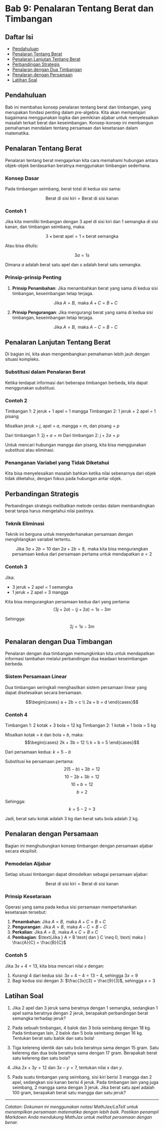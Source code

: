 # Bab 9: Penalaran Tentang Berat dan Timbangan

## Daftar Isi
- [Pendahuluan](#pendahuluan)
- [Penalaran Tentang Berat](#penalaran-tentang-berat)
- [Penalaran Lanjutan Tentang Berat](#penalaran-lanjutan-tentang-berat)
- [Perbandingan Strategis](#perbandingan-strategis)
- [Penalaran dengan Dua Timbangan](#penalaran-dengan-dua-timbangan)
- [Penalaran dengan Persamaan](#penalaran-dengan-persamaan)
- [Latihan Soal](#latihan-soal)

## Pendahuluan

Bab ini membahas konsep penalaran tentang berat dan timbangan, yang merupakan fondasi penting dalam pre-algebra. Kita akan mempelajari bagaimana menggunakan logika dan pemikiran aljabar untuk menyelesaikan masalah terkait berat dan keseimbangan. Konsep-konsep ini membangun pemahaman mendalam tentang persamaan dan kesetaraan dalam matematika.

## Penalaran Tentang Berat

Penalaran tentang berat mengajarkan kita cara memahami hubungan antara objek-objek berdasarkan beratnya menggunakan timbangan sederhana.

### Konsep Dasar

Pada timbangan seimbang, berat total di kedua sisi sama:

$$\text{Berat di sisi kiri} = \text{Berat di sisi kanan}$$

### Contoh 1

Jika kita memiliki timbangan dengan 3 apel di sisi kiri dan 1 semangka di sisi kanan, dan timbangan seimbang, maka:

$$3 \times \text{berat apel} = 1 \times \text{berat semangka}$$

Atau bisa ditulis:

$$3a = 1s$$

Dimana $a$ adalah berat satu apel dan $s$ adalah berat satu semangka.

### Prinsip-prinsip Penting

1. **Prinsip Penambahan**: Jika menambahkan berat yang sama di kedua sisi timbangan, keseimbangan tetap terjaga.
   
   $$\text{Jika } A = B, \text{ maka } A + C = B + C$$

2. **Prinsip Pengurangan**: Jika mengurangi berat yang sama di kedua sisi timbangan, keseimbangan tetap terjaga.
   
   $$\text{Jika } A = B, \text{ maka } A - C = B - C$$

## Penalaran Lanjutan Tentang Berat

Di bagian ini, kita akan mengembangkan pemahaman lebih jauh dengan situasi kompleks.

### Substitusi dalam Penalaran Berat

Ketika terdapat informasi dari beberapa timbangan berbeda, kita dapat menggunakan substitusi.

### Contoh 2

Timbangan 1: 2 jeruk + 1 apel = 1 mangga
Timbangan 2: 1 jeruk + 2 apel = 1 pisang

Misalkan jeruk = $j$, apel = $a$, mangga = $m$, dan pisang = $p$

Dari timbangan 1: $2j + a = m$
Dari timbangan 2: $j + 2a = p$

Untuk mencari hubungan mangga dan pisang, kita bisa menggunakan substitusi atau eliminasi.

### Penanganan Variabel yang Tidak Diketahui

Kita bisa menyelesaikan masalah bahkan ketika nilai sebenarnya dari objek tidak diketahui, dengan fokus pada hubungan antar objek.

## Perbandingan Strategis

Perbandingan strategis melibatkan metode cerdas dalam membandingkan berat tanpa harus mengetahui nilai pastinya.

### Teknik Eliminasi

Teknik ini berguna untuk menyederhanakan persamaan dengan menghilangkan variabel tertentu.

$$\text{Jika } 3a + 2b = 10 \text{ dan } 2a + 2b = 8, \text{ maka kita bisa mengurangkan persamaan kedua dari persamaan pertama untuk mendapatkan } a = 2$$

### Contoh 3

Jika:
- 3 jeruk + 2 apel = 1 semangka
- 1 jeruk + 2 apel = 3 mangga

Kita bisa mengurangkan persamaan kedua dari yang pertama:
$$(3j + 2a) - (j + 2a) = 1s - 3m$$

Sehingga:
$$2j = 1s - 3m$$

## Penalaran dengan Dua Timbangan

Penalaran dengan dua timbangan memungkinkan kita untuk mendapatkan informasi tambahan melalui perbandingan dua keadaan keseimbangan berbeda.

### Sistem Persamaan Linear

Dua timbangan seringkali menghasilkan sistem persamaan linear yang dapat diselesaikan secara bersamaan.

$$\begin{cases}
a + 2b = c \\
2a + b = d
\end{cases}$$

### Contoh 4

Timbangan 1: 2 kotak + 3 bola = 12 kg
Timbangan 2: 1 kotak + 1 bola = 5 kg

Misalkan kotak = $k$ dan bola = $b$, maka:
$$\begin{cases}
2k + 3b = 12 \\
k + b = 5
\end{cases}$$

Dari persamaan kedua: $k = 5 - b$

Substitusi ke persamaan pertama:
$$2(5-b) + 3b = 12$$
$$10 - 2b + 3b = 12$$
$$10 + b = 12$$
$$b = 2$$

Sehingga:
$$k = 5 - 2 = 3$$

Jadi, berat satu kotak adalah 3 kg dan berat satu bola adalah 2 kg.

## Penalaran dengan Persamaan

Bagian ini menghubungkan konsep timbangan dengan persamaan aljabar secara eksplisit.

### Pemodelan Aljabar

Setiap situasi timbangan dapat dimodelkan sebagai persamaan aljabar:

$$\text{Berat di sisi kiri} = \text{Berat di sisi kanan}$$

### Prinsip Kesetaraan

Operasi yang sama pada kedua sisi persamaan mempertahankan kesetaraan tersebut:

1. **Penambahan**: $\text{Jika } A = B, \text{ maka } A + C = B + C$
2. **Pengurangan**: $\text{Jika } A = B, \text{ maka } A - C = B - C$
3. **Perkalian**: $\text{Jika } A = B, \text{ maka } A \times C = B \times C$
4. **Pembagian**: $\text{Jika } A = B \text{ dan } C \neq 0, \text{ maka } \frac{A}{C} = \frac{B}{C}$

### Contoh 5

Jika $3x + 4 = 13$, kita bisa mencari nilai $x$ dengan:
1. Kurangi 4 dari kedua sisi: $3x + 4 - 4 = 13 - 4$, sehingga $3x = 9$
2. Bagi kedua sisi dengan 3: $\frac{3x}{3} = \frac{9}{3}$, sehingga $x = 3$

## Latihan Soal

1. Jika 2 apel dan 3 jeruk sama beratnya dengan 1 semangka, sedangkan 1 apel sama beratnya dengan 2 jeruk, berapakah perbandingan berat semangka terhadap jeruk?

2. Pada sebuah timbangan, 4 balok dan 3 bola seimbang dengan 18 kg. Pada timbangan lain, 2 balok dan 5 bola seimbang dengan 16 kg. Tentukan berat satu balok dan satu bola!

3. Tiga kelereng identik dan satu bola beratnya sama dengan 15 gram. Satu kelereng dan dua bola beratnya sama dengan 17 gram. Berapakah berat satu kelereng dan satu bola?

4. Jika $2x + 3y = 12$ dan $3x - y = 7$, tentukan nilai $x$ dan $y$.

5. Pada suatu timbangan yang seimbang, sisi kiri berisi 3 mangga dan 2 apel, sedangkan sisi kanan berisi 4 jeruk. Pada timbangan lain yang juga seimbang, 2 mangga sama dengan 3 jeruk. Jika berat satu apel adalah 100 gram, berapakah berat satu mangga dan satu jeruk?

---

*Catatan: Dokumen ini menggunakan notasi MathJax/LaTeX untuk menampilkan persamaan matematika dengan lebih baik. Pastikan penampil Markdown Anda mendukung MathJax untuk melihat persamaan dengan benar.*
